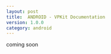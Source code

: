 ```yaml
---
layout: post
title:  ANDROID - VPKit Documentation
version: 1.0.0
category: android
---
```


coming soon


